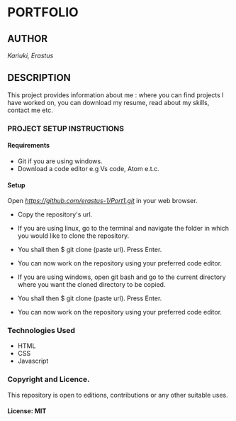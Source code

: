 # **PORTFOLIO**

## **AUTHOR**

*Kariuki, Erastus*

## **DESCRIPTION**

This project provides information about me : where you can find projects I have worked on, you can download my resume, read about my skills, contact me etc.

### **PROJECT SETUP INSTRUCTIONS**

#### **Requirements**

- Git if you are using windows. 
- Download a code editor e.g Vs code, Atom e.t.c.

#### **Setup**

Open *https://github.com/erastus-1/Port1.git* in your web browser.

- Copy the repository's url. 
- If you are using linux, go to the terminal and navigate the folder in which you would like to clone the repository. 
- You shall then $ git clone (paste url). Press Enter. 

- You can now work on the repository using your preferred code editor.

- If you are using windows, open git bash and go to the current directory where you want the cloned directory to be copied. 
- You shall then $ git clone (paste url). Press Enter. 
- You can now work on the repository using your preferred code editor.

### **Technologies Used**

- HTML
- CSS
- Javascript

### **Copyright and Licence.**

This repository is open to editions, contributions or any other suitable uses.

#### **License: MIT**